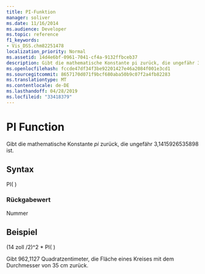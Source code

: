 ```yaml
---
title: PI-Funktion
manager: soliver
ms.date: 11/16/2014
ms.audience: Developer
ms.topic: reference
f1_keywords:
- Vis_DSS.chm82251478
localization_priority: Normal
ms.assetid: 14d4e6bf-0961-7041-cf4a-9132ffbceb37
description: Gibt die mathematische Konstante pi zurück, die ungefähr 3,1415926535898 ist.
ms.openlocfilehash: fccde47df34f3be92201427e46a2084f001e3cd1
ms.sourcegitcommit: 8657170d071f9bcf680aba50b9c07f2a4fb82283
ms.translationtype: MT
ms.contentlocale: de-DE
ms.lasthandoff: 04/28/2019
ms.locfileid: "33418379"
---
```

# <a name="pi-function"></a>PI Function

Gibt die mathematische Konstante  *pi*  zurück, die ungefähr 3,1415926535898 ist. 
  
## <a name="syntax"></a>Syntax

PI( )
  
### <a name="return-value"></a>Rückgabewert

Nummer
  
## <a name="example"></a>Beispiel

(14 zoll /2)^2 \* PI( ) 
  
Gibt 962,1127 Quadratzentimeter, die Fläche eines Kreises mit dem Durchmesser von 35 cm zurück. 
  

